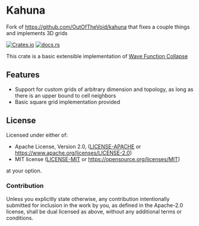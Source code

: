 Kahuna
======

Fork of https://github.com/OutOfTheVoid/kahuna that fixes a couple things and implements 3D grids

[![Crates.io](https://img.shields.io/crates/v/kahuna.svg?label=Kahuna)](https://crates.io/crates/kahuna) [![docs.rs](https://docs.rs/kahuna/badge.svg)](https://docs.rs/kahuna/)

This crate is a basic extensible implementation of [Wave Function Collapse](https://www.youtube.com/watch?v=2SuvO4Gi7uY)

## Features

- Support for custom grids of arbitrary dimension and topology, as long as there is an upper bound to cell neighbors
- Basic square grid implementation provided

## License

Licensed under either of:

 * Apache License, Version 2.0, ([LICENSE-APACHE](LICENSE-APACHE) or https://www.apache.org/licenses/LICENSE-2.0)
 * MIT license ([LICENSE-MIT](LICENSE-MIT) or https://opensource.org/licenses/MIT)

at your option.

### Contribution

Unless you explicitly state otherwise, any contribution intentionally submitted
for inclusion in the work by you, as defined in the Apache-2.0 license, shall be dual licensed as above, without any
additional terms or conditions.
